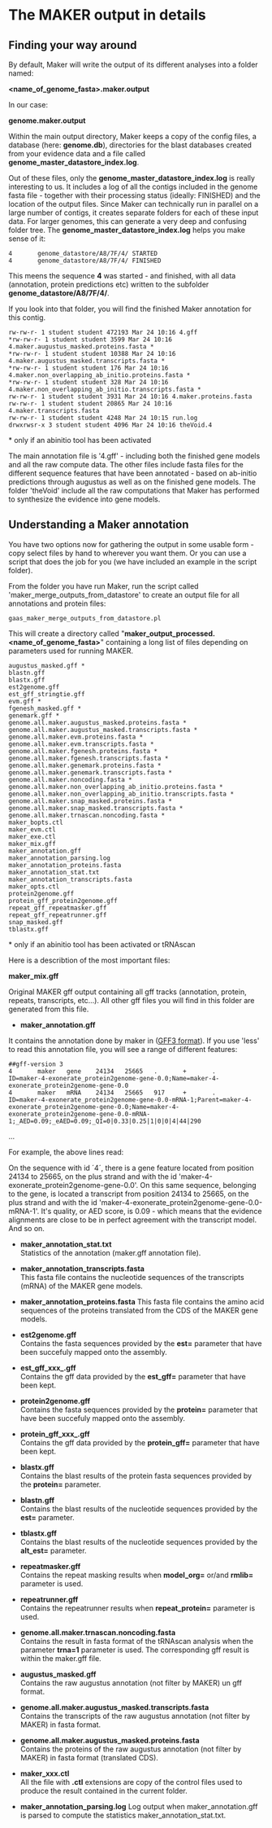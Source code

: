 # The MAKER output in details

## Finding your way around

By default, Maker will write the output of its different analyses into a folder named:

**&lt;name\_of\_genome\_fasta&gt;.maker.output**

In our case:

**genome.maker.output**

Within the main output directory, Maker keeps a copy of the config files, a database (here: **genome.db**), directories for the blast databases created from your evidence data and a file called **genome\_master\_datastore\_index.log**.

Out of these files, only the **genome\_master\_datastore\_index.log** is really interesting to us. It includes a log of all the contigs included in the genome fasta file - together with their processing status (ideally: FINISHED) and the location of the output files. Since Maker can technically run in parallel on a large number of contigs, it creates separate folders for each of these input data. For larger genomes, this can generate a very deep and confusing folder tree. The **genome\_master\_datastore\_index.log** helps you make sense of it:
```
4       genome_datastore/A8/7F/4/ STARTED  
4       genome_datastore/A8/7F/4/ FINISHED
```
This meens the sequence **4** was started - and finished, with all data (annotation, protein predictions etc) written to the subfolder **genome\_datastore/A8/7F/4/**.

If you look into that folder, you will find the finished Maker annotation for this contig.
```
rw-rw-r- 1 student student 472193 Mar 24 10:16 4.gff
*rw-rw-r- 1 student student 3599 Mar 24 10:16 4.maker.augustus_masked.proteins.fasta *
*rw-rw-r- 1 student student 10388 Mar 24 10:16 4.maker.augustus_masked.transcripts.fasta *
*rw-rw-r- 1 student student 176 Mar 24 10:16 4.maker.non_overlapping_ab_initio.proteins.fasta * 
*rw-rw-r- 1 student student 328 Mar 24 10:16 4.maker.non_overlapping_ab_initio.transcripts.fasta *
rw-rw-r- 1 student student 3931 Mar 24 10:16 4.maker.proteins.fasta
rw-rw-r- 1 student student 20865 Mar 24 10:16 4.maker.transcripts.fasta
rw-rw-r- 1 student student 4248 Mar 24 10:15 run.log
drwxrwsr-x 3 student student 4096 Mar 24 10:16 theVoid.4
```
\* only if an abinitio tool has been activated

The main annotation file is '4.gff' - including both the finished gene models and all the raw compute data. The other files include fasta files for the different sequence features that have been annotated - based on ab-initio predictions through augustus as well as on the finished gene models. The folder 'theVoid' include all the raw computations that Maker has performed to synthesize the evidence into gene models.

## Understanding a Maker annotation

You have two options now for gathering the output in some usable form - copy select files by hand to wherever you want them. Or you can use a script that does the job for you (we have included an example in the script folder).

From the folder you have run Maker, run the script called 'maker\_merge\_outputs\_from\_datastore' to create an output file for all annotations and protein files:
```
gaas_maker_merge_outputs_from_datastore.pl 
```
This will create a directory called "**maker_output_processed.<name_of_genome_fasta>**" containing a long list of files depending on parameters used for running MAKER.  

```
augustus_masked.gff *
blastn.gff
blastx.gff
est2genome.gff
est_gff_stringtie.gff
evm.gff *
fgenesh_masked.gff *
genemark.gff *
genome.all.maker.augustus_masked.proteins.fasta *
genome.all.maker.augustus_masked.transcripts.fasta *
genome.all.maker.evm.proteins.fasta *
genome.all.maker.evm.transcripts.fasta *
genome.all.maker.fgenesh.proteins.fasta *
genome.all.maker.fgenesh.transcripts.fasta *
genome.all.maker.genemark.proteins.fasta *
genome.all.maker.genemark.transcripts.fasta *
genome.all.maker.noncoding.fasta *
genome.all.maker.non_overlapping_ab_initio.proteins.fasta *
genome.all.maker.non_overlapping_ab_initio.transcripts.fasta *
genome.all.maker.snap_masked.proteins.fasta *
genome.all.maker.snap_masked.transcripts.fasta *
genome.all.maker.trnascan.noncoding.fasta *
maker_bopts.ctl
maker_evm.ctl
maker_exe.ctl
maker_mix.gff
maker_annotation.gff
maker_annotation_parsing.log
maker_annotation_proteins.fasta
maker_annotation_stat.txt
maker_annotation_transcripts.fasta
maker_opts.ctl
protein2genome.gff
protein_gff_protein2genome.gff
repeat_gff_repeatmasker.gff
repeat_gff_repeatrunner.gff
snap_masked.gff
tblastx.gff
```
\* only if an abinitio tool has been activated or tRNAscan

Here is a describtion of the most important files:

 **maker_mix.gff** 

Original MAKER gff output containing all gff tracks (annotation, protein, repeats, transcripts, etc...). All other gff files you will find in this folder are generated from this file.

 * **maker_annotation.gff** 

It contains the annotation done by maker in ([GFF3 format](http://www.sequenceontology.org/gff3.shtml)). If you use 'less' to read this annotation file, you will see a range of different features:
```
##gff-version 3  
4       maker   gene    24134   25665   .       +       .       ID=maker-4-exonerate_protein2genome-gene-0.0;Name=maker-4-exonerate_protein2genome-gene-0.0
4       maker   mRNA    24134   25665   917     +       .       ID=maker-4-exonerate_protein2genome-gene-0.0-mRNA-1;Parent=maker-4-exonerate_protein2genome-gene-0.0;Name=maker-4-exonerate_protein2genome-gene-0.0-mRNA-1;_AED=0.09;_eAED=0.09;_QI=0|0.33|0.25|1|0|0|4|44|290
```
...

For example, the above lines read:

On the sequence with id ´4´, there is a gene feature located from position 24134 to 25665, on the plus strand and with the id 'maker-4-exonerate\_protein2genome-gene-0.0'. 
On this same sequence, belonging to the gene, is located a transcript from position 24134 to 25665, on the plus strand and with the id 'maker-4-exonerate\_protein2genome-gene-0.0-mRNA-1'. It's quality, or AED score, is 0.09 - which means that the evidence alignments are close to be in perfect agreement with the transcript model.
And so on.

 * **maker_annotation_stat.txt**  
Statistics of the annotation (maker.gff annotation file).

 * **maker_annotation_transcripts.fasta**  
This fasta file contains the nucleotide sequences of the transcripts (mRNA) of the MAKER gene models.

 * **maker_annotation_proteins.fasta** 
This fasta file contains the amino acid sequences of the proteins translated from the CDS of the MAKER gene models.

 * **est2genome.gff**  
Contains the fasta sequences provided by the **est=** parameter that have been succefuly mapped onto the assembly.

 * **est_gff_xxx_.gff**  
Contains the gff data provided by the **est_gff=** parameter that have been kept.

 * **protein2genome.gff**  
Contains the fasta sequences provided by the **protein=** parameter that have been succefuly mapped onto the assembly.

 * **protein_gff_xxx_.gff**  
Contains the gff data provided by the **protein_gff=** parameter that have been kept.

 * **blastx.gff**  
Contains the blast results of the protein fasta sequences provided by the **protein=** parameter.

 * **blastn.gff**  
Contains the blast results of the nucleotide sequences provided by the **est=** parameter.

 * **tblastx.gff**  
Contains the blast results of the nucleotide sequences provided by the **alt_est=** parameter.

 * **repeatmasker.gff**  
Contains the repeat masking results when **model_org=**  or/and  **rmlib=**  parameter is used.

 * **repeatrunner.gff**  
Contains the repeatrunner results when **repeat_protein=** parameter is used.

 * **genome.all.maker.trnascan.noncoding.fasta**  
Contains the result in fasta format of the tRNAscan analysis when the parameter **trna=1** parameter is used. The corresponding gff result is within the maker.gff file.

 * **augustus_masked.gff**  
Contains the raw augustus annotation (not filter by MAKER) un gff format.

 * **genome.all.maker.augustus_masked.transcripts.fasta**  
Contains the transcripts of the raw augustus annotation (not filter by MAKER) in fasta format.

 * **genome.all.maker.augustus_masked.proteins.fasta**  
Contains the proteins of the raw augustus annotation (not filter by MAKER) in fasta format (translated CDS).

 * **maker_xxx.ctl**  
All the file with **.ctl** extensions are copy of the control files used to produce the result contained in the current folder.

 * **maker_annotation_parsing.log**
Log output when maker_annotation.gff is parsed to compute the statistics maker_annotation_stat.txt.

